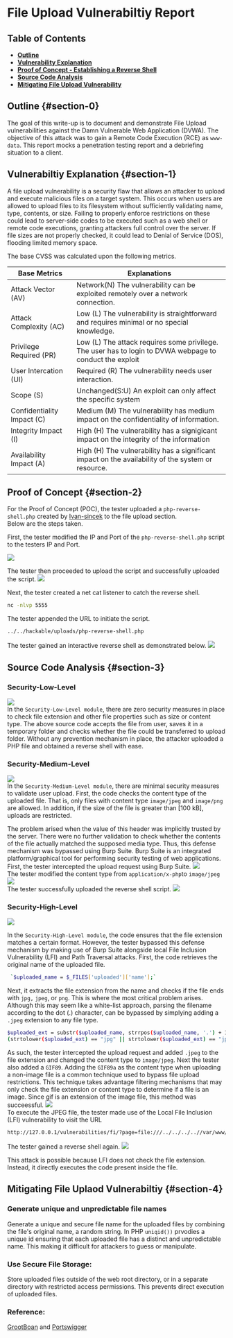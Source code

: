 # File Upload Vulnerabiltiy Report

## Table of Contents
- [**Outline**](#section-0)
- [**Vulnerability Explanation**](#section-1)
- [ **Proof of Concept - Establishing a  Reverse Shell**](#section-2)
- [ **Source Code Analysis**](#section-3)
- [**Mitigating File Upload Vulnerability**](#section-4)

## Outline {#section-0}
The goal of this write-up is to document and demonstrate File Upload vulnerabilities against the Damn Vulnerable Web Application (DVWA). The objective of this attack was to gain a Remote Code Execution (RCE) as `www-data`. This report mocks a penetration testing report and a debriefing situation to a client. 

## Vulnerabiltiy Explanation {#section-1}

A file upload vulnerability is a security flaw that allows an attacker to upload and execute malicious files on a target system. This occurs when users are allowed to upload files to its filesystem without sufficiently validating name, type, contents, or size. Failing to properly enforce restrictions on these could lead to server-side codes to be executed such as a web shell or remote code executions, granting attackers full control over the server. If file sizes are not properly checked, it could lead to Denial of Service (DOS), flooding limited memory space.



The base CVSS was calculated upon the following metrics.   

| Base Metrics               | Explanations                                                                                             |
|----------------------------|----------------------------------------------------------------------------------------------------------|
| Attack Vector (AV)         | Network(N) The vulnerability can be exploited remotely over a network connection.                        |
| Attack Complexity (AC)     | Low (L) The vulnerability is straightforward and requires minimal or no special knowledge.               |
| Privilege Required (PR)    | Low (L) The attack requires some privilege. The user has to login to DVWA webpage to conduct the exploit |
| User Intercation (UI)      | Required (R) The vulnerability needs user interaction.                                                   |
| Scope (S)                  | Unchanged(S:U) An exploit can only affect the specific system                                            |
| Confidentiality Impact (C) | Medium (M) The vulnerability has medium impact on  the confidentiality of information.                   |
| Integrity Impact (I)       | High (H) The vulnerability has a signigicant impact on the integrity of the information                  |
| Availability Impact (A)    | High (H) The vulnerability has a significant impact on the availability of the system or resource.       |


## Proof of Concept {#section-2}
For the Proof of Concept (POC), the tester uploaded a `php-reverse-shell.php` created by [Ivan-sincek](https://github.com/ivan-sincek/php-reverse-shell/blob/master/src/reverse/php_reverse_shell.php) to the file upload section.  
Below are the steps taken.

First, the tester modified the IP and Port of the `php-reverse-shell.php` script to the testers IP and Port.

![](/assets/upload/change.png)  

The tester then proceeded to upload the script and successfully uploaded the script.
![](/assets/upload/success.png)  

Next, the tester created a  net cat listener to catch the reverse shell.
```bash
nc -nlvp 5555 
``` 
The tester appended the URL to initiate the script.
```bash
../../hackable/uploads/php-reverse-shell.php
```

 The tester gained an interactive reverse shell as demonstrated below.
![](/assets/upload/REV.gif)

## Source Code Analysis {#section-3}
### Security-Low-Level
![](/assets/upload/easy.png)  
In the `Security-Low-Level module`, there are zero security measures in place to check file extension and other file properties such as size or content type. 
The above source code accepts the file from user, saves it in a temporary folder and checks whether the file could be transferred to upload folder. Without any prevention mechanism in place, the attacker uploaded a PHP file and obtained a reverse shell with ease.

### Security-Medium-Level
![](/assets/upload/medium.png)  
In the `Security-Medium-Level module`, there are minimal security measures to validate user upload. First, the code checks the content type of the uploaded file. That is, only files with content type `image/jpeg` and `image/png` are allowed. In addition, if the size of the file is greater than [100 kB], uploads are restricted.

The problem arised when the value of this header was implicitly trusted by the server. There were no further validation to check whether the contents of the file actually matched the supposed media type. Thus, this defense mechanism was bypassed using Burp Suite. Burp Suite is an integrated platform/graphical tool for performing security testing of web applications. First, the tester intercepted the upload request using Burp Suite.
![](/assets/upload/content.png)  
The tester modified the content type from  `application/x-php`to `image/jpeg`
![](/assets/upload/type.png)  
The tester successfully uploaded the reverse shell script.
![](/assets/upload/success.png)  

### Security-High-Level
![](/assets/upload/high.png)  

 In the `Security-High-Level module`, the code ensures that the file extension matches a certain format. However, the tester bypassed this defense mechanism by making use of Burp Suite alongside local File Inclusion Vulnerability (LFI) and Path Traversal attacks.
First, the code retrieves the original name of the uploaded file.
 ```bash
  `$uploaded_name = $_FILES['uploaded']['name'];`
 ```
Next, it extracts the file extension from the name and checks if the file ends with  `jpg,` `jpeg`, or `png`. This is where the most critical problem arises. Although this may seem like a white-list approach, parsing the filename according to the dot (.) character, can be bypassed by simplying adding a `.jpeg` extension to any file type.
```bash
$uploaded_ext = substr($uploaded_name, strrpos($uploaded_name, '.') + 1);
(strtolower($uploaded_ext) == "jpg" || strtolower($uploaded_ext) == "jpeg" || strtolower($uploaded_ext) == "png")
```
As such, the tester intercepted the upload request and added `.jpeg` to the file extension and changed the content type to `image/jpeg`. Next the tester also added a `GIF89`. Adding the `GIF89a` as the content type when uploading a non-image file is a common technique used to bypass file upload restrictions. This technique takes advantage  filtering mechanisms that may only check the file extension or content type to determine if a file is an image. Since gif is an extension of the image file, this method was succeessful.
![](/assets/upload/high1.png)  
To execute the JPEG file, the tester made use of the Local File Inclusion (LFI) vulnerability to visit the URL
```bash
http://127.0.0.1/vulnerabilities/fi/?page=file:///../../../..//var/www/html/hackable/uploads/php-reverse-shell.jpeg
```
The tester gained a reverse shell again.
![](/assets/upload/REV1.gif)  

This attack is possible because LFI does not check the file extension. Instead, it directly executes the code present inside the file.
## Mitigating File Uplaod Vulnerabiltiy  {#section-4}  
### Generate unique and unpredictable file names
Generate a unique and secure file name for the uploaded files by combining the file's original name, a random string. In PHP `uniqid())` prvodies a unique id ensuring that each uploaded file has a distinct and unpredictable name. This making it difficult for attackers to guess or manipulate.
### Use Secure File Storage:
Store uploaded files outside of the web root directory, or in a separate directory with restricted access permissions. This prevents direct execution of uploaded files.
### Reference: 
[GrootBoan](https://security.grootboan.com/) and
[Portswigger](https://portswigger.net/web-security/file-upload) 